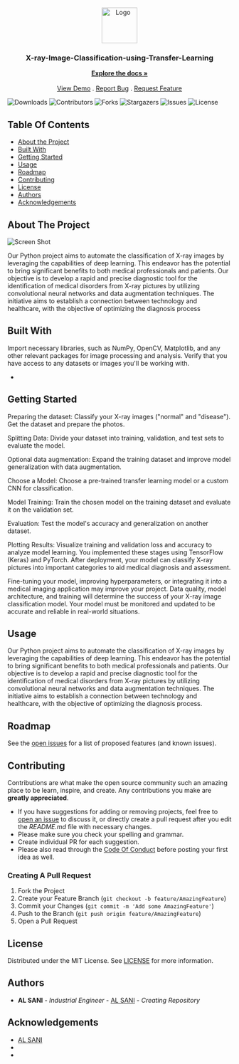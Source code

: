 <br/>
<p align="center">
  <a href="https://github.com/alsani-ipe/X-ray-Image-Classification-using-Transfer-Learning">
    <img src="http://alsani.me/wp-content/uploads/2023/10/Screenshot-2023-10-21-153954.png" alt="Logo" width="80" height="80">
  </a>

  <h3 align="center">X-ray-Image-Classification-using-Transfer-Learning</h3>

  <p align="center">
    <a href="https://github.com/alsani-ipe/X-ray-Image-Classification-using-Transfer-Learning"><strong>Explore the docs »</strong></a>
    <br/>
    <br/>
    <a href="https://github.com/alsani-ipe/X-ray-Image-Classification-using-Transfer-Learning">View Demo</a>
    .
    <a href="https://github.com/alsani-ipe/X-ray-Image-Classification-using-Transfer-Learning/issues">Report Bug</a>
    .
    <a href="https://github.com/alsani-ipe/X-ray-Image-Classification-using-Transfer-Learning/issues">Request Feature</a>
  </p>
</p>

![Downloads](https://img.shields.io/github/downloads/alsani-ipe/X-ray-Image-Classification-using-Transfer-Learning/total) ![Contributors](https://img.shields.io/github/contributors/alsani-ipe/X-ray-Image-Classification-using-Transfer-Learning?color=dark-green) ![Forks](https://img.shields.io/github/forks/alsani-ipe/X-ray-Image-Classification-using-Transfer-Learning?style=social) ![Stargazers](https://img.shields.io/github/stars/alsani-ipe/X-ray-Image-Classification-using-Transfer-Learning?style=social) ![Issues](https://img.shields.io/github/issues/alsani-ipe/X-ray-Image-Classification-using-Transfer-Learning) ![License](https://img.shields.io/github/license/alsani-ipe/X-ray-Image-Classification-using-Transfer-Learning) 

## Table Of Contents

* [About the Project](#about-the-project)
* [Built With](#built-with)
* [Getting Started](#getting-started)
* [Usage](#usage)
* [Roadmap](#roadmap)
* [Contributing](#contributing)
* [License](#license)
* [Authors](#authors)
* [Acknowledgements](#acknowledgements)

## About The Project

![Screen Shot](http://alsani.me/wp-content/uploads/2023/10/Screenshot-2023-10-21-153954.png)

Our Python project aims to automate the classification of X-ray images by leveraging the capabilities of deep learning. This endeavor has the potential to bring significant benefits to both medical professionals and patients. Our objective is to develop a rapid and precise diagnostic tool for the identification of medical disorders from X-ray pictures by utilizing convolutional neural networks and data augmentation techniques. The initiative aims to establish a connection between technology and healthcare, with the objective of optimizing the diagnosis process

## Built With

Import necessary libraries, such as NumPy, OpenCV, Matplotlib, and any other relevant packages for image processing and analysis. Verify that you have access to any datasets or images you'll be working with.

* []()

## Getting Started

Preparing the dataset:
Classify your X-ray images ("normal" and "disease"). Get the dataset and prepare the photos.

Splitting Data:
Divide your dataset into training, validation, and test sets to evaluate the model.

Optional data augmentation:
Expand the training dataset and improve model generalization with data augmentation.

Choose a Model:
Choose a pre-trained transfer learning model or a custom CNN for classification.

Model Training:
Train the chosen model on the training dataset and evaluate it on the validation set.

Evaluation:
Test the model's accuracy and generalization on another dataset.

Plotting Results:
Visualize training and validation loss and accuracy to analyze model learning. You implemented these stages using TensorFlow (Keras) and PyTorch. After deployment, your model can classify X-ray pictures into important categories to aid medical diagnosis and assessment.

Fine-tuning your model, improving hyperparameters, or integrating it into a medical imaging application may improve your project. Data quality, model architecture, and training will determine the success of your X-ray image classification model. Your model must be monitored and updated to be accurate and reliable in real-world situations.

## Usage

Our Python project aims to automate the classification of X-ray images by leveraging the capabilities of deep learning. This endeavor has the potential to bring significant benefits to both medical professionals and patients. Our objective is to develop a rapid and precise diagnostic tool for the identification of medical disorders from X-ray pictures by utilizing convolutional neural networks and data augmentation techniques. The initiative aims to establish a connection between technology and healthcare, with the objective of optimizing the diagnosis process.

## Roadmap

See the [open issues](https://github.com/alsani-ipe/X-ray-Image-Classification-using-Transfer-Learning/issues) for a list of proposed features (and known issues).

## Contributing

Contributions are what make the open source community such an amazing place to be learn, inspire, and create. Any contributions you make are **greatly appreciated**.
* If you have suggestions for adding or removing projects, feel free to [open an issue](https://github.com/alsani-ipe/X-ray-Image-Classification-using-Transfer-Learning/issues/new) to discuss it, or directly create a pull request after you edit the *README.md* file with necessary changes.
* Please make sure you check your spelling and grammar.
* Create individual PR for each suggestion.
* Please also read through the [Code Of Conduct](https://github.com/alsani-ipe/X-ray-Image-Classification-using-Transfer-Learning/blob/main/CODE_OF_CONDUCT.md) before posting your first idea as well.

### Creating A Pull Request

1. Fork the Project
2. Create your Feature Branch (`git checkout -b feature/AmazingFeature`)
3. Commit your Changes (`git commit -m 'Add some AmazingFeature'`)
4. Push to the Branch (`git push origin feature/AmazingFeature`)
5. Open a Pull Request

## License

Distributed under the MIT License. See [LICENSE](https://github.com/alsani-ipe/X-ray-Image-Classification-using-Transfer-Learning/blob/main/LICENSE.md) for more information.

## Authors

* **AL SANI** - *Industrial Engineer* - [AL SANI](https://github.com/alsani-ipe) - *Creating Repository*

## Acknowledgements

* [AL SANI](https://github.com/alsani-ipe)
* []()
* []()
